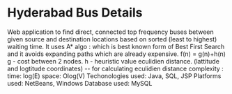 # Hyderabad Bus Details
Web application to find direct, connected top frequency buses between given source and destination locations based on sorted (least to highest) waiting time.
It uses A* algo : which is best known form of Best First Search and it avoids expanding paths which are already expensive.
f(n) = g(n)+h(n)
g - cost between 2 nodes.
h - heuristic value eculidien distance. (lattitude and logtitude coordinates) -- for calculating eculidien distance
complexity :
time: log(E)
space: Olog(V)
Techonologies used: Java, SQL, JSP
Platforms used: NetBeans, Windows
Database used: MySQL
